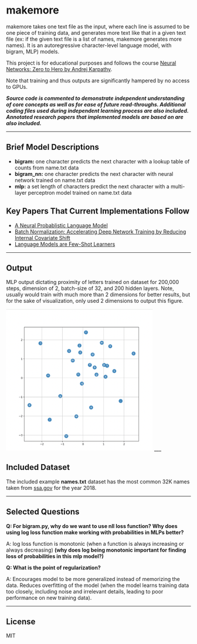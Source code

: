 # makemore

makemore takes one text file as the input, where each line is assumed to be one piece of training data, and generates more text like that in a given text file (ex: if the given text file is a list of names, makemore generates more names). It is an autoregressive character-level language model, with bigram, MLP) models.

This project is for educational purposes and follows the course [Neural Networks: Zero to Hero by Andrej Karpathy](https://www.youtube.com/watch?v=PaCmpygFfXo&list=PLAqhIrjkxbuWI23v9cThsA9GvCAUhRvKZ&index=2).

Note that training and thus outputs are significantly hampered by no access to GPUs.

***Source code is commented to demonstrate independent understanding of core concepts as well as for ease of future read-throughs. Additional coding files used during independent learning process are also included. Annotated research papers that implemented models are based on are also included.***
___

## Brief Model Descriptions
- **bigram:** one character predicts the next character with a lookup table of counts from name.txt data
- **bigram_nn:** one character predicts the next character with neural network trained on name.txt data
- **mlp:** a set length of characters predict the next character with a multi-layer perceptron model trained on name.txt data

## Key Papers That Current Implementations Follow
- [A Neural Probablistic Language Model](https://github.com/AngelaYu-3/makemore/blob/main/annotated_papers/MLP_paper.pdf)
- [Batch Normalization: Accelerating Deep Network Training by Reducing Internal Covariate Shift](https://github.com/AngelaYu-3/makemore/blob/main/annotated_papers/batchNorm_paper.pdf)
- [Language Models are Few-Shot Learners](https://github.com/AngelaYu-3/makemore/blob/main/annotated_papers/openAI_LLM.pdf)

___

## Output
MLP output dictating proximity of letters trained on dataset for 200,000 steps, dimension of 2, batch-size of 32, and 200 hidden layers. Note, usually would train with much more than 2 dimensions for better results, but for the sake of visualization, only used 2 dimensions to output this figure.

<img src="other/dim2FIgure.png" alt="data1" width="400"/>
___

## Included Dataset

The included example **names.txt** dataset has the most common 32K names taken from [ssa.gov](https://www.ssa.gov/) for the year 2018.

___

## Selected Questions

**Q: For bigram.py, why do we want to use nll loss function? Why does using log loss function make working with probabilities in MLPs better?**

A: log loss function is monotonic (when a function is always increasing or always decreasing) **(why does log being monotonic important for finding loss of probabilities in this mlp model?)**

**Q: What is the point of regularization?**

A: Encourages model to be more generalized instead of memorizing the data. Reduces overfitting of the model (when the model learns training data too closely, including noise and irrelevant details, leading to poor performance on new training data). 

___

## License
MIT
